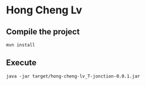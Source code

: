 # Hong Cheng Lv

## Compile the project

```
mvn install
```

## Execute

```
java -jar target/hong-cheng-lv_T-jonction-0.0.1.jar
```

